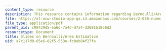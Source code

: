 ```yaml
---
content_type: resource
description: This resource contains information regarding Bernoulli/Area Estimation.
file: https://ol-ocw-studio-app-qa.s3.amazonaws.com/courses/2-086-numerical-computation-for-mechanical-engineers-fall-2012/a7c117d905e682f5553efc8ab84f27fa_MIT2_086F12_unit2_bern.pdf
file_type: application/pdf
parent_uid: c98439d5-6a6d-7a4d-d7a4-d2681b1866d2
resourcetype: Document
title: Slides on Bernoulli/Area Estimation
uid: a7c117d9-05e6-82f5-553e-fc8ab84f27fa
---
```

